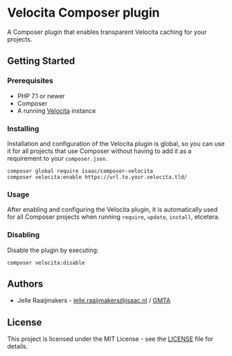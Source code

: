 # Velocita Composer plugin

A Composer plugin that enables transparent Velocita caching for your projects.

## Getting Started

### Prerequisites

* PHP 7.1 or newer
* Composer
* A running [Velocita](https://github.com/isaaceindhoven/velocita) instance

### Installing

Installation and configuration of the Velocita plugin is global, so you can use it for all projects that use Composer
without having to add it as a requirement to your `composer.json`.

```
composer global require isaac/composer-velocita
composer velocita:enable https://url.to.your.velocita.tld/
```

### Usage

After enabling and configuring the Velocita plugin, it is automatically used for all Composer projects when running
`require`, `update`, `install`, etcetera.

### Disabling

Disable the plugin by executing:

```
composer velocita:disable
```

## Authors

* Jelle Raaijmakers - [jelle.raaijmakers@isaac.nl](mailto:jelle.raaijmakers@isaac.nl) / [GMTA](https://github.com/GMTA)

## License

This project is licensed under the MIT License - see the [LICENSE](LICENSE) file for details.
